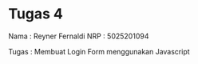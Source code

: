 # Tugas 4

Nama : Reyner Fernaldi
NRP : 5025201094

Tugas : Membuat Login Form menggunakan Javascript
